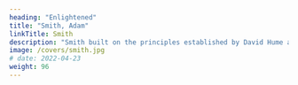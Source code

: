 ```yaml
---
heading: "Enlightened"
title: "Smith, Adam"
linkTitle: Smith
description: "Smith built on the principles established by David Hume and laid the blueprint for an enlightened social system made up of three parts"
image: /covers/smith.jpg
# date: 2022-04-23
weight: 96
---
```

